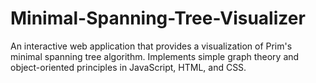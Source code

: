# Minimal-Spanning-Tree-Visualizer
An interactive web application that provides a visualization of Prim's minimal spanning tree algorithm. Implements simple graph theory and object-oriented principles in JavaScript, HTML, and CSS.
